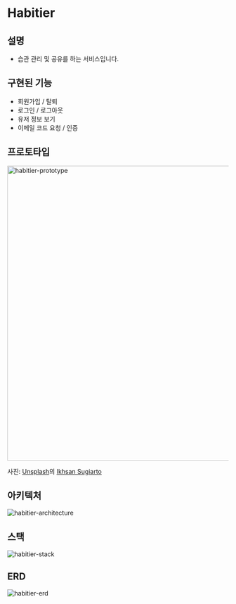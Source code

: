 # Habitier

## 설명
- 습관 관리 및 공유를 하는 서비스입니다.

## 구현된 기능
- 회원가입 / 탈퇴
- 로그인 / 로그아웃
- 유저 정보 보기
- 이메일 코드 요청 / 인증

## 프로토타입
<img width="671" alt="habitier-prototype" src="https://user-images.githubusercontent.com/59021306/225210486-242a1425-8278-4896-b5ad-348ba779b3aa.png">

사진: [Unsplash](https://unsplash.com/ko/%EC%82%AC%EC%A7%84/dpk17SKcGkc?utm_source=unsplash&utm_medium=referral&utm_content=creditCopyText)의 [Ikhsan Sugiarto](https://unsplash.com/ko/@sanengineer?utm_source=unsplash&utm_medium=referral&utm_content=creditCopyText)

## 아키텍처
![habitier-architecture](https://user-images.githubusercontent.com/59021306/225218550-e79c5b12-da09-4ffd-ad21-34b1ffe87782.jpg)

## 스택
![habitier-stack](https://user-images.githubusercontent.com/59021306/225215856-9c3fbd4d-9a62-4234-b5bd-7f09d39d627f.jpg)

## ERD
![habitier-erd](https://user-images.githubusercontent.com/59021306/225216546-5cfa74e8-ff42-469a-9a0a-60de1747d32f.jpg)
